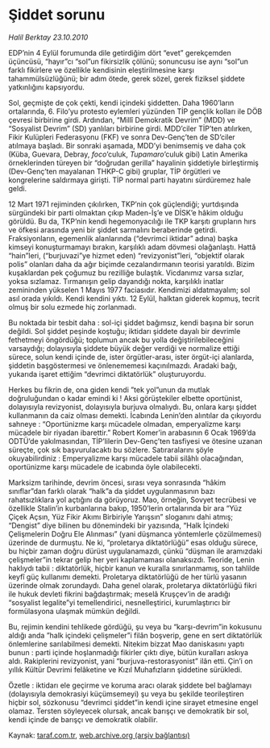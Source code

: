 # Şiddet sorunu

*Halil Berktay 23.10.2010*

<div class="yazi"><p>EDP’nin 4 Eylül forumunda dile getirdiğim dört “evet” gerekçemden üçüncüsü, “hayır”cı “sol”un fikirsizlik çölünü; sonuncusu ise aynı “sol”un farklı fikirlere ve özellikle kendisinin eleştirilmesine karşı tahammülsüzlüğünü; bir adım ötede, gerek sözel, gerek fiziksel şiddete yatkınlığını kapsıyordu.</p>
<p>Sol, geçmişte de çok çekti, kendi içindeki şiddetten. Daha 1960’ların ortalarında, 6. Filo’yu protesto eylemleri yüzünden TİP gençlik kolları ile DÖB çevresi birbirine girdi. Ardından, “Millî Demokratik Devrim” (MDD) ve “Sosyalist Devrim” (SD) yanlıları birbirine girdi. MDD’ciler TİP’ten atılırken, Fikir Kulüpleri Federasyonu (FKF) ve sonra Dev-Genç’ten de SD’ciler atılmaya başladı. Bir sonraki aşamada, MDD’yi benimsemiş ve daha çok (Küba, Guevara, Debray, <i>foco</i>’culuk, <i>Tupamaro</i>’culuk gibi) Latin Amerika örneklerinden türeyen bir “doğrudan gerilla” hayalinin şiddetiyle birleştirmiş (Dev-Genç’ten mayalanan THKP-C gibi) gruplar, TİP örgütleri ve kongrelerine saldırmaya girişti. TİP normal parti hayatını sürdüremez hale geldi. </p>
<p>12 Mart 1971 rejiminden çıkılırken, TKP’nin çok güçlendiği; yurtdışında sürgündeki bir parti olmaktan çıkıp Maden-İş’e ve DİSK’e hâkim olduğu görüldü. Bu da, TKP’nin kendi hegemonyacılığı ile TKP karşıtı grupların hırs ve öfkesi arasında yeni bir şiddet sarmalını beraberinde getirdi. Fraksiyonların, egemenlik alanlarında (“devrimci iktidar” adına) başka kimseyi konuşturmamayı bırakın, karşılıklı adam dövmesi olağanlaştı. Hattâ “hain”leri, (“burjuvazi”ye hizmet eden) “revizyonist”leri, “objektif olarak polis” olanları daha da ağır biçimde cezalandırmanın teorisi yaratıldı. Bizim kuşaklardan pek çoğumuz bu rezilliğe bulaştık. Vicdanımız varsa sızlar, yoksa sızlamaz. Tırmanışın gelip dayandığı nokta, karşılıklı inatlar zemininden yükselen 1 Mayıs 1977 faciasıdır. Kendimizi aldatmayalım; sol asıl orada yıkıldı. Kendi kendini yıktı. 12 Eylül, halktan giderek kopmuş, tecrit olmuş bir solu ezmede hiç zorlanmadı. </p>
<p>Bu noktada bir tesbit daha : sol-içi şiddet bağımsız, kendi başına bir sorun değildi. Sol şiddet peşinde koştuğu; iktidarı şiddete dayalı bir devrimle fethetmeyi öngördüğü; toplumun ancak bu yolla değiştirilebileceğini varsaydığı; dolayısıyla şiddete büyük değer verdiği ve normalize ettiği sürece, solun kendi içinde de, ister örgütler-arası, ister örgüt-içi alanlarda, şiddetin başgöstermesi ve önlenememesi kaçınılmazdı. Aradaki bağı, yukarıda işaret ettiğim “devrimci diktatörlük” oluşturuyordu. </p>
<p>Herkes bu fikrin de, ona giden kendi ”tek yol”unun da mutlak doğruluğundan o kadar emindi ki ! Aksi görüştekiler elbette oportünist, dolayısıyla revizyonist, dolayısıyla burjuva olmalıydı. Bu, onlara karşı şiddet kullanmanın da caiz olması demekti. İcabında Lenin’den alıntılar da çıkıyordu sahneye : “Oportünizme karşı mücadele olmadan, emperyalizme karşı mücadele bir riyadan ibarettir.” Robert Komer’in arabasının 6 Ocak 1969’da ODTÜ’de yakılmasından, TİP’lilerin Dev-Genç’ten tasfiyesi ve ötesine uzanan süreçte, çok sık başvurulacaktı bu sözlere. Satıraralarını şöyle okuyabilirdiniz : Emperyalizme karşı mücadele tabii silâhlı olacağından, oportünizme karşı mücadele de icabında öyle olabilecekti. </p>
<p>Marksizm tarihinde, devrim öncesi, sırası veya sonrasında “hâkim sınıflar”dan farklı olarak “halk”a da şiddet uygulanmasının bazı rahatsızlıklara yol açtığını da görüyoruz. Mao, örneğin, Sovyet tecrübesi ve özellikle Stalin’in kurbanlarına bakıp, 1950’lerin ortalarında bir ara “Yüz Çiçek Açsın, Yüz Fikir Akımı Birbiriyle Yarışsın” sloganını dahi atmış; “Dengist” diye bilinen bu dönemindeki bir yazısında, “Halk İçindeki Çelişmelerin Doğru Ele Alınması” (yani düşmanca yöntemlerle çözülmemesi) üzerinde de durmuştu. Ne ki, “proletarya diktatörlüğü” esas olduğu sürece, bu hiçbir zaman doğru dürüst uygulanamazdı, çünkü “düşman ile aramızdaki çelişmeler”in tekrar gelip her yeri kaplamaması olanaksızdı. Teoride, Lenin haklıydı tabii : diktatörlük, hiçbir kanun ve kuralla sınırlanmamış, son tahlilde keyfî güç kullanımı demekti. Proletarya diktatörlüğü de her türlü yasanın üzerinde olmak zorundaydı. Daha genel olarak, proletarya diktatörlüğü fikri ile hukuk devleti fikrini bağdaştırmak; meselâ Kruşçev’in de aradığı “sosyalist legalite”yi temellendirici, nesnelleştirici, kurumlaştırıcı bir formülasyona ulaşmak mümkün değildi. </p>
<p>Bu, rejimin kendini tehlikede gördüğü, şu veya bu “karşı-devrim”in kokusunu aldığı anda ”halk içindeki çelişmeler”i filân boşverip, gene en sert diktatörlük önlemlerine sarılabilmesi demekti. Nitekim bizzat Mao daniskasını yaptı bunun : parti içinde hoşlanmadığı fikirler çıktı diye, bütün kuralları askıya aldı. Rakiplerini revizyonist, yani “burjuva-restorasyonist” ilân etti. Çin’i on yıllık Kültür Devrimi felâketine ve Kızıl Muhafızların şiddetine sürükledi.</p>
<p>Özetle : iktidarı ele geçirme ve koruma aracı olarak şiddete bel bağlamayı (dolayısıyla demokrasiyi küçümsemeyi) şu veya bu şekilde teorileştiren hiçbir sol, sözkonusu “devrimci şiddet”in kendi içine sirayet etmesine engel olamaz. Tersten söyleyecek olursak, ancak barışçı ve demokratik bir sol, kendi içinde de barışçı ve demokratik olabilir.</p></div>

Kaynak: [taraf.com.tr](http://www.taraf.com.tr:80/halil-berktay/makale-siddet-sorunu.htm), [web.archive.org (arşiv bağlantısı)](http://web.archive.org/web/20101025135124/http://www.taraf.com.tr:80/halil-berktay/makale-siddet-sorunu.htm)
